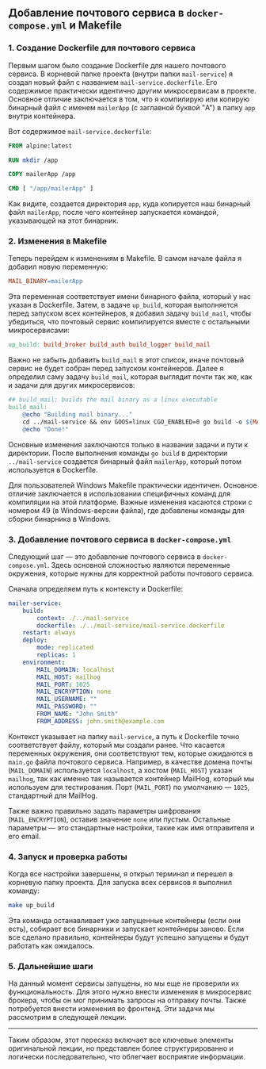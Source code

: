 
## Добавление почтового сервиса в `docker-compose.yml` и Makefile

### 1. Создание Dockerfile для почтового сервиса

Первым шагом было создание Dockerfile для нашего почтового сервиса. В корневой папке проекта (внутри папки `mail-service`) я создал новый файл с названием `mail-service.dockerfile`. Его содержимое практически идентично другим микросервисам в проекте. Основное отличие заключается в том, что я компилирую или копирую бинарный файл с именем `mailerApp` (с заглавной буквой "A") в папку `app` внутри контейнера.

Вот содержимое `mail-service.dockerfile`:

```dockerfile
FROM alpine:latest

RUN mkdir /app

COPY mailerApp /app

CMD [ "/app/mailerApp" ]
```

Как видите, создается директория `app`, куда копируется наш бинарный файл `mailerApp`, после чего контейнер запускается командой, указывающей на этот бинарник.

### 2. Изменения в Makefile

Теперь перейдем к изменениям в Makefile. В самом начале файла я добавил новую переменную:

```makefile
MAIL_BINARY=mailerApp
```

Эта переменная соответствует имени бинарного файла, который у нас указан в Dockerfile. Затем, в задаче `up_build`, которая выполняется перед запуском всех контейнеров, я добавил задачу `build_mail`, чтобы убедиться, что почтовый сервис компилируется вместе с остальными микросервисами:

```makefile
up_build: build_broker build_auth build_logger build_mail
```

Важно не забыть добавить `build_mail` в этот список, иначе почтовый сервис не будет собран перед запуском контейнеров. Далее я определил саму задачу `build_mail`, которая выглядит почти так же, как и задачи для других микросервисов:

```makefile
## build_mail: builds the mail binary as a linux executable
build_mail:
	@echo "Building mail binary..."
	cd ../mail-service && env GOOS=linux CGO_ENABLED=0 go build -o ${MAIL_BINARY} ./cmd/api
	@echo "Done!"
```

Основные изменения заключаются только в названии задачи и пути к директории. После выполнения команды `go build` в директории `../mail-service` создается бинарный файл `mailerApp`, который потом используется в Dockerfile.

Для пользователей Windows Makefile практически идентичен. Основное отличие заключается в использовании специфичных команд для компиляции на этой платформе. Важные изменения касаются строки с номером 49 (в Windows-версии файла), где добавлены команды для сборки бинарника в Windows.

### 3. Добавление почтового сервиса в `docker-compose.yml`

Следующий шаг — это добавление почтового сервиса в `docker-compose.yml`. Здесь основной сложностью являются переменные окружения, которые нужны для корректной работы почтового сервиса.

Сначала определяем путь к контексту и Dockerfile:

```yml
mailer-service:
    build:
        context: ./../mail-service
        dockerfile: ./../mail-service/mail-service.dockerfile
    restart: always
    deploy:
        mode: replicated
        replicas: 1
    environment:
        MAIL_DOMAIN: localhost
        MAIL_HOST: mailhog
        MAIL_PORT: 1025
        MAIL_ENCRYPTION: none
        MAIL_USERNAME: ""
        MAIL_PASSWORD: ""
        FROM_NAME: "John Smith"
        FROM_ADDRESS: john.smith@example.com
```

Контекст указывает на папку `mail-service`, а путь к Dockerfile точно соответствует файлу, который мы создали ранее. Что касается переменных окружения, они соответствуют тем, которые ожидаются в `main.go` файла почтового сервиса. Например, в качестве домена почты (`MAIL_DOMAIN`) используется `localhost`, а хостом (`MAIL_HOST`) указан `mailhog`, так как именно так называется контейнер MailHog, который мы используем для тестирования. Порт (`MAIL_PORT`) по умолчанию — `1025`, стандартный для MailHog.

Также важно правильно задать параметры шифрования (`MAIL_ENCRYPTION`), оставив значение `none` или пустым. Остальные параметры — это стандартные настройки, такие как имя отправителя и его email.

### 4. Запуск и проверка работы

Когда все настройки завершены, я открыл терминал и перешел в корневую папку проекта. Для запуска всех сервисов я выполнил команду:

```bash
make up_build
```

Эта команда останавливает уже запущенные контейнеры (если они есть), собирает все бинарники и запускает контейнеры заново. Если все сделано правильно, контейнеры будут успешно запущены и будут работать как ожидалось.

### 5. Дальнейшие шаги

На данный момент сервисы запущены, но мы еще не проверили их функциональность. Для этого нужно внести изменения в микросервис брокера, чтобы он мог принимать запросы на отправку почты. Также потребуется внести изменения во фронтенд. Эти задачи мы рассмотрим в следующей лекции.

---

Таким образом, этот пересказ включает все ключевые элементы оригинальной лекции, но представлен более структурированно и логически последовательно, что облегчает восприятие информации.
